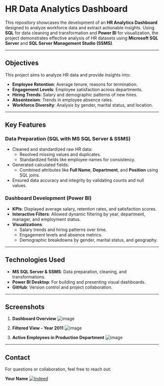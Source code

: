 # **HR Data Analytics Dashboard**

This repository showcases the development of an **HR Analytics Dashboard** designed to analyze workforce data and extract actionable insights. Using **SQL** for data cleaning and transformation and **Power BI** for visualization, the project demonstrates effective analysis of HR datasets using **Microsoft SQL Server** and **SQL Server Management Studio (SSMS)**.

---

## **Objectives**
This project aims to analyze HR data and provide insights into:
- **Employee Retention**: Average tenure, reasons for termination.
- **Engagement Levels**: Employee satisfaction across departments.
- **Hiring Trends**: Salary and demographic patterns of new hires.
- **Absenteeism**: Trends in employee absence rates.
- **Workforce Diversity**: Analysis by gender, marital status, and location.

---

## **Key Features**

### **Data Preparation** (SQL with MS SQL Server & SSMS)
- Cleaned and standardized raw HR data:
  - Resolved missing values and duplicates.
  - Standardized fields like employee names for consistency.
- Generated calculated fields:
  - Combined attributes like **Full Name**, **Department**, and **Position** using SQL joins.
- Ensured data accuracy and integrity by validating counts and null values.

### **Dashboard Development** (Power BI)
- **KPIs**: Displayed average salary, retention rates, and satisfaction scores.
- **Interactive Filters**: Allowed dynamic filtering by year, department, manager, and employment status.
- **Visualizations**:
  - Salary trends and hiring patterns over time.
  - Engagement levels and absence metrics.
  - Demographic breakdowns by gender, marital status, and geography.

---

## **Technologies Used**
- **MS SQL Server & SSMS**: Data preparation, cleaning, and transformations.
- **Power BI Desktop**: For building and presenting visual dashboards.
- **GitHub**: Version control and project collaboration.

---

## **Screenshots**

1. **Dashboard Overview**
   ![image](https://github.com/user-attachments/assets/87a61c6a-dedb-4236-92c2-1450720a61cc)
   
3. **Filtered View - Year 2011**
   ![image](https://github.com/user-attachments/assets/9fe9eb0b-6d0e-42ef-8984-396bbb2e78ad)

  
4. **Active Employees in Production Department**
    ![image](https://github.com/user-attachments/assets/f2e683f2-24bb-4e56-84b3-07f8e64e7875)

---

## **Contact**
For questions or collaboration, feel free to reach out:

**Your Name**
[![Indeed](https://img.shields.io/badge/Indeed-Profile-blue?style=flat-square&logo=indeed)](https://profile.indeed.com/p/parkert-15trx7l)


